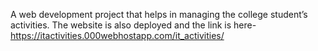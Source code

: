 A web development project that helps in managing the college student’s activities.
The website is also deployed and the link is here- https://itactivities.000webhostapp.com/it_activities/
